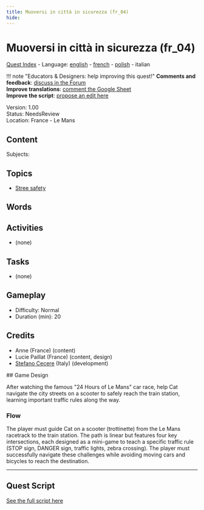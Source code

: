 ```yaml
---
title: Muoversi in città in sicurezza (fr_04)
hide:
---
```


# Muoversi in città in sicurezza (fr_04)
[Quest Index](./index.it.md) - Language: [english](./fr_04.md) - [french](./fr_04.fr.md) - [polish](./fr_04.pl.md) - italian

!!! note "Educators & Designers: help improving this quest!"
    **Comments and feedback**: [discuss in the Forum](https://vgwb.discourse.group/t/fr-04-road-safety-les-mans/40/1)  
    **Improve translations**: [comment the Google Sheet](https://docs.google.com/spreadsheets/d/1FPFOy8CHor5ArSg57xMuPAG7WM27-ecDOiU-OmtHgjw/edit?gid=1892167235#gid=1892167235)  
    **Improve the script**: [propose an edit here](https://github.com/vgwb/Antura/blob/main/Assets/_discover/_quests/FR_04%20Le%20Mans%20Streets/FR_04%20Le%20Mans%20Streets%20-%20Yarn%20Script.yarn)  

Version: 1.00  
Status: NeedsReview  
Location: France - Le Mans

## Content
Subjects: 


## Topics
- [Stree safety](../topics/index.md#street-safety)

## Words
## Activities
- (none)

## Tasks
- (none)
## Gameplay
- Difficulty: Normal
- Duration (min): 20
## Credits
- Anne (France) (content)
- Lucie Paillat (France) (content, design)
- [Stefano Cecere](https://stefanocecere.com) (Italy) (development)

## Game Design

After watching the famous "24 Hours of Le Mans" car race, help Cat navigate the city streets on a scooter to safely reach the train station, learning important traffic rules along the way. 

### Flow
The player must guide Cat on a scooter (trottinette) from the Le Mans racetrack to the train station. The path is linear but features four key intersections, each designed as a mini-game to teach a specific traffic rule (STOP sign, DANGER sign, traffic lights, zebra crossing). 
The player must successfully navigate these challenges while avoiding moving cars and bicycles to reach the destination.


---

## Quest Script

[See the full script here](./fr_04-script.it.md)
